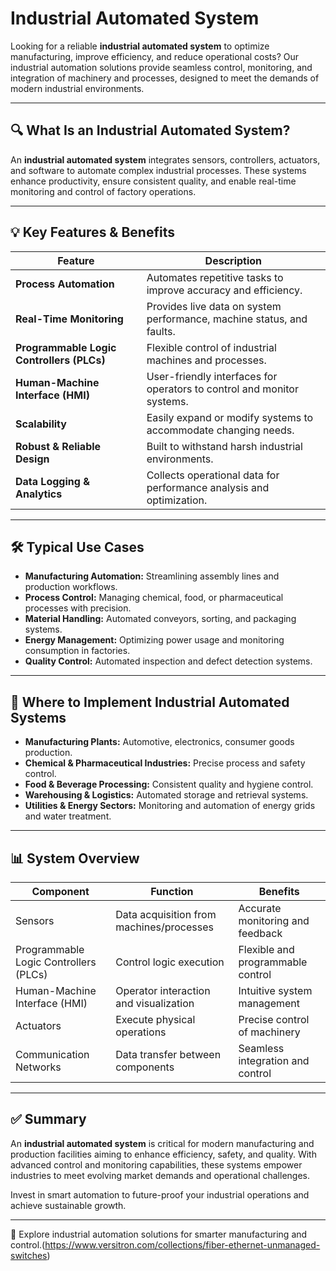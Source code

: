 # Industrial Automated System

Looking for a reliable **industrial automated system** to optimize manufacturing, improve efficiency, and reduce operational costs? Our industrial automation solutions provide seamless control, monitoring, and integration of machinery and processes, designed to meet the demands of modern industrial environments.

---

## 🔍 What Is an Industrial Automated System?

An **industrial automated system** integrates sensors, controllers, actuators, and software to automate complex industrial processes. These systems enhance productivity, ensure consistent quality, and enable real-time monitoring and control of factory operations.

---

## 💡 Key Features & Benefits

| Feature                       | Description                                                          |
|-------------------------------|----------------------------------------------------------------------|
| **Process Automation**         | Automates repetitive tasks to improve accuracy and efficiency.       |
| **Real-Time Monitoring**       | Provides live data on system performance, machine status, and faults.|
| **Programmable Logic Controllers (PLCs)** | Flexible control of industrial machines and processes.         |
| **Human-Machine Interface (HMI)** | User-friendly interfaces for operators to control and monitor systems. |
| **Scalability**                | Easily expand or modify systems to accommodate changing needs.       |
| **Robust & Reliable Design**  | Built to withstand harsh industrial environments.                    |
| **Data Logging & Analytics**  | Collects operational data for performance analysis and optimization. |

---

## 🛠️ Typical Use Cases

- **Manufacturing Automation:** Streamlining assembly lines and production workflows.  
- **Process Control:** Managing chemical, food, or pharmaceutical processes with precision.  
- **Material Handling:** Automated conveyors, sorting, and packaging systems.  
- **Energy Management:** Optimizing power usage and monitoring consumption in factories.  
- **Quality Control:** Automated inspection and defect detection systems.

---

## 🛒 Where to Implement Industrial Automated Systems

- **Manufacturing Plants:** Automotive, electronics, consumer goods production.  
- **Chemical & Pharmaceutical Industries:** Precise process and safety control.  
- **Food & Beverage Processing:** Consistent quality and hygiene control.  
- **Warehousing & Logistics:** Automated storage and retrieval systems.  
- **Utilities & Energy Sectors:** Monitoring and automation of energy grids and water treatment.

---

## 📊 System Overview

| Component                 | Function                              | Benefits                          |
|---------------------------|-------------------------------------|----------------------------------|
| Sensors                   | Data acquisition from machines/processes | Accurate monitoring and feedback  |
| Programmable Logic Controllers (PLCs) | Control logic execution               | Flexible and programmable control  |
| Human-Machine Interface (HMI) | Operator interaction and visualization  | Intuitive system management       |
| Actuators                 | Execute physical operations          | Precise control of machinery       |
| Communication Networks    | Data transfer between components     | Seamless integration and control  |

---

## ✅ Summary

An **industrial automated system** is critical for modern manufacturing and production facilities aiming to enhance efficiency, safety, and quality. With advanced control and monitoring capabilities, these systems empower industries to meet evolving market demands and operational challenges.

Invest in smart automation to future-proof your industrial operations and achieve sustainable growth.

---

🔗 Explore industrial automation solutions for smarter manufacturing and control.(https://www.versitron.com/collections/fiber-ethernet-unmanaged-switches)
